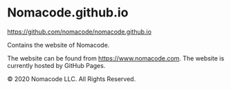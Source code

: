 # Nomacode.github.io
https://github.com/nomacode/nomacode.github.io

Contains the website of Nomacode.

The website can be found from https://www.nomacode.com. The website is currently hosted by GitHub Pages.

© 2020 Nomacode LLC. All Rights Reserved.
